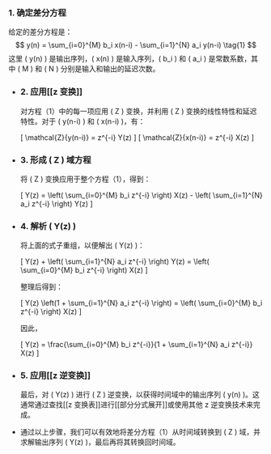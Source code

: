### 1. 确定差分方程
给定的差分方程是：
$$
y(n) = \sum_{i=0}^{M} b_i x(n-i) - \sum_{i=1}^{N} a_i y(n-i) \tag{1}
$$
这里 \( y(n) \) 是输出序列，\( x(n) \) 是输入序列，\( b_i \) 和 \( a_i \) 是常数系数，其中 \( M \) 和 \( N \) 分别是输入和输出的延迟次数。
- ### 2. 应用[[z 变换]]
  
  对方程（1）中的每一项应用 \( Z \) 变换，并利用 \( Z \) 变换的线性特性和延迟特性。对于 \( y(n-i) \) 和 \( x(n-i) \)，有：
  
  \[
  \mathcal{Z}\{y(n-i)\} = z^{-i} Y(z)
  \]
  \[
  \mathcal{Z}\{x(n-i)\} = z^{-i} X(z)
  \]
- ### 3. 形成 \( Z \) 域方程
  
  将 \( Z \) 变换应用于整个方程（1），得到：
  
  \[
  Y(z) = \left( \sum_{i=0}^{M} b_i z^{-i} \right) X(z) - \left( \sum_{i=1}^{N} a_i z^{-i} \right) Y(z)
  \]
- ### 4. 解析 \( Y(z) \)
  
  将上面的式子重组，以便解出 \( Y(z) \)：
  
  \[
  Y(z) + \left( \sum_{i=1}^{N} a_i z^{-i} \right) Y(z) = \left( \sum_{i=0}^{M} b_i z^{-i} \right) X(z)
  \]
  
  整理后得到：
  
  \[
  Y(z) \left(1 + \sum_{i=1}^{N} a_i z^{-i} \right) = \left( \sum_{i=0}^{M} b_i z^{-i} \right) X(z)
  \]
  
  因此，
  
  \[
  Y(z) = \frac{\sum_{i=0}^{M} b_i z^{-i}}{1 + \sum_{i=1}^{N} a_i z^{-i}} X(z)
  \]
- ### 5. 应用[[z 逆变换]]
  
  最后，对 \( Y(z) \) 进行 \( Z \) 逆变换，以获得时间域中的输出序列 \( y(n) \)。这通常通过查找[[z 变换表]]进行[[部分分式展开]]或使用其他 z 逆变换技术来完成。
- 通过以上步骤，我们可以有效地将差分方程（1）从时间域转换到 \( Z \) 域，并求解输出序列 \( Y(z) \)，最后再将其转换回时间域。